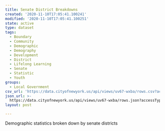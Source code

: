 ```yaml
---
title: Senate District Breakdowns
created: '2020-11-10T17:05:41.100241'
modified: '2020-11-10T17:05:41.100251'
state: active
type: dataset
tags:
  - Boundary
  - Community
  - Demographic
  - Demography
  - Development
  - District
  - Lifelong Learning
  - Senate
  - Statistic
  - Youth
groups:
  - Local Government
csv_url: 'https://data.cityofnewyork.us/api/views/uv67-wxba/rows.csv?accessType=DOWNLOAD'
json_url: >-
  https://data.cityofnewyork.us/api/views/uv67-wxba/rows.json?accessType=DOWNLOAD
layout: post

---
```

Demographic statistics broken down by senate districts
